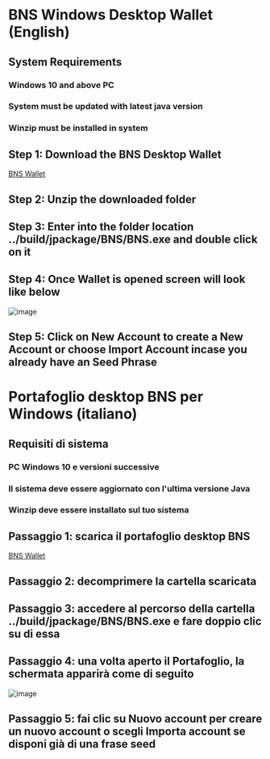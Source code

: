 # BNS Windows Desktop Wallet (English)

## System Requirements
### Windows 10 and above PC 
### System must be updated with latest java version
### Winzip must be installed in system

## Step 1: Download the BNS Desktop Wallet
[BNS Wallet](https://github.com/Food-Forest-Sardegna/BNS-Desktop-Wallet/archive/refs/heads/main.zip)

## Step 2: Unzip the downloaded folder

## Step 3: Enter into the folder location ../build/jpackage/BNS/BNS.exe and double click on it

## Step 4: Once Wallet is opened screen will look like below
![image](https://github.com/Food-Forest-Sardegna/BNS-Desktop-Wallet/assets/8797899/7d8b98c4-7623-4f74-a5de-b0dc96eb4be4)

## Step 5: Click on **New Account** to create a New Account or choose Import Account incase you already have an Seed Phrase

# Portafoglio desktop BNS per Windows (italiano)

## Requisiti di sistema
### PC Windows 10 e versioni successive 
### Il sistema deve essere aggiornato con l'ultima versione Java
### Winzip deve essere installato sul tuo sistema

## Passaggio 1: scarica il portafoglio desktop BNS
[BNS Wallet](https://github.com/Food-Forest-Sardegna/BNS-Desktop-Wallet/archive/refs/heads/main.zip)

## Passaggio 2: decomprimere la cartella scaricata

## Passaggio 3: accedere al percorso della cartella ../build/jpackage/BNS/BNS.exe e fare doppio clic su di essa

## Passaggio 4: una volta aperto il Portafoglio, la schermata apparirà come di seguito
![image](https://github.com/Food-Forest-Sardegna/BNS-Desktop-Wallet/assets/8797899/7d8b98c4-7623-4f74-a5de-b0dc96eb4be4)

## Passaggio 5: fai clic su **Nuovo account** per creare un nuovo account o scegli Importa account se disponi già di una frase seed
